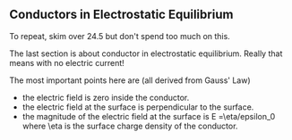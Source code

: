 ## Conductors in Electrostatic Equilibrium

To repeat, skim over 24.5 but don't spend too much on this. 

The last section is about conductor in electrostatic equilibrium. Really that means with no electric current!

The most important points here are (all derived from Gauss' Law)

* the electric field is zero inside the conductor. 
* the electric field at the surface is perpendicular to the surface. 
* the magnitude of the electric field at the surface is <lrn-math>E =\eta/epsilon_0 </lrn-math>where <lrn-math>\eta is the surface charge density of the conductor. 